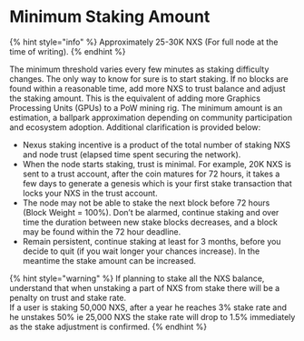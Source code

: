 # Minimum Staking Amount

{% hint style="info" %}
Approximately 25-30K NXS (For full node at the time of writing).
{% endhint %}

The minimum threshold varies every few minutes as staking difficulty changes. The only way to know for sure is to start staking. If no blocks are found within a reasonable time, add more NXS to trust balance and adjust the staking amount. This is the equivalent of adding more Graphics Processing Units (GPUs) to a PoW mining rig. The minimum amount is an estimation, a ballpark approximation depending on community participation and ecosystem adoption. Additional clarification is provided below:

* Nexus staking incentive is a product of the total number of staking NXS and node trust (elapsed time spent securing the network).
* When the node starts staking, trust is minimal. For example, 20K NXS is sent to a trust account, after the coin matures for 72 hours, it takes a few days to generate a genesis which is your first stake transaction that locks your NXS in the trust account.
* The node may not be able to stake the next block before 72 hours (Block Weight = 100%). Don’t be alarmed, continue staking and over time the duration between new stake blocks decreases, and a block may be found within the 72 hour deadline.
* Remain persistent, continue staking at least for 3 months, before you decide to quit (if you wait longer your chances increase). In the meantime the stake amount can be increased.

{% hint style="warning" %}
If planning to stake all the NXS balance, understand that when unstaking a part of NXS from stake there will be a penalty on trust and stake rate. \
If a user is staking 50,000 NXS, after a year he reaches 3% stake rate and he unstakes 50% ie 25,000 NXS the stake rate will drop to 1.5% immediately as the stake adjustment is confirmed.
{% endhint %}
